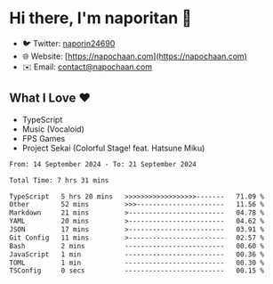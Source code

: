 # Hi there, I'm naporitan 👋

- 🐦 Twitter: [naporin24690](https://twitter.com/naporin24690)
- 🌐 Website: [https://napochaan.com](https://napochaan.com)
- ✉️ Email: [contact@napochaan.com](mailto:contact@napochaan.com)

## What I Love ❤️
- TypeScript
- Music (Vocaloid)
- FPS Games
- Project Sekai (Colorful Stage! feat. Hatsune Miku)

<!--START_SECTION:waka-->

```txt
From: 14 September 2024 - To: 21 September 2024

Total Time: 7 hrs 31 mins

TypeScript   5 hrs 20 mins   >>>>>>>>>>>>>>>>>>-------   71.09 %
Other        52 mins         >>>----------------------   11.56 %
Markdown     21 mins         >------------------------   04.78 %
YAML         20 mins         >------------------------   04.62 %
JSON         17 mins         >------------------------   03.91 %
Git Config   11 mins         >------------------------   02.57 %
Bash         2 mins          -------------------------   00.60 %
JavaScript   1 min           -------------------------   00.36 %
TOML         1 min           -------------------------   00.30 %
TSConfig     0 secs          -------------------------   00.15 %
```

<!--END_SECTION:waka-->

